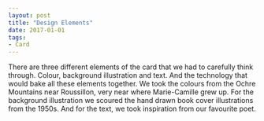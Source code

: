```yaml
---
layout: post
title: "Design Elements"
date: 2017-01-01
tags: 
- Card
---
```


There are three different elements of the card that we had to carefully think through. Colour, background illustration and text. And the technology that would bake all these elements together. We took the colours from the Ochre Mountains near Roussillon, very near where Marie-Camille grew up. For the background illustration we scoured the hand drawn book cover illustrations from the 1950s. And for the text, we took inspiration from our favourite poet. 



<!-- Designing the card has been a labour of love for us over the last six months. We have spent an inordinate amount of time meticulously researching various elements of the card. The objective has been to create a card that is evocative of who we are as a couple. -->

<!-- We tried to evoke an emotion in you through very careful use of colours. The cards is splashed with two colours, layered to represent the earth as it folds into the past and emerges anew with the passage of time. The colours hints towards the relationship between individual and collective. As far as we can reflect, there were two main influences for us. First is the colours of Ochre mountain near Roussillon. Marie-Camille grew up near Roussillon and these colours appeal to her in a very primal sense.  -->
